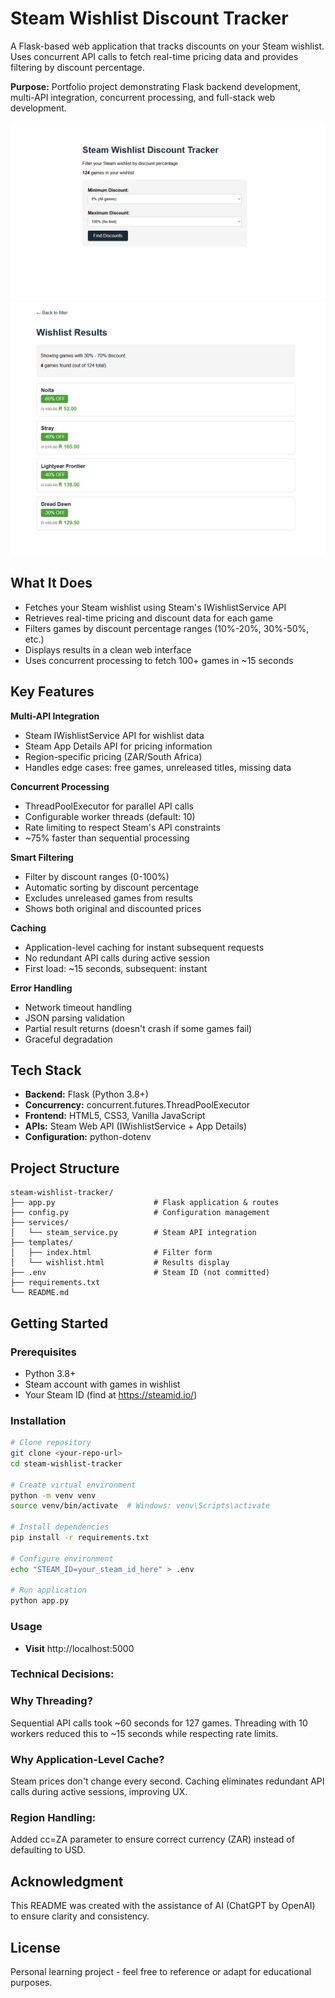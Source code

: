 # Steam Wishlist Discount Tracker

A Flask-based web application that tracks discounts on your Steam wishlist. Uses concurrent API calls to fetch real-time pricing data and provides filtering by discount percentage.

**Purpose:** Portfolio project demonstrating Flask backend development, multi-API integration, concurrent processing, and full-stack web development.

![index.html](image.png)
![30% - 70% discount](image-1.png)

## What It Does

- Fetches your Steam wishlist using Steam's IWishlistService API
- Retrieves real-time pricing and discount data for each game
- Filters games by discount percentage ranges (10%-20%, 30%-50%, etc.)
- Displays results in a clean web interface
- Uses concurrent processing to fetch 100+ games in ~15 seconds

## Key Features

**Multi-API Integration**
- Steam IWishlistService API for wishlist data
- Steam App Details API for pricing information
- Region-specific pricing (ZAR/South Africa)
- Handles edge cases: free games, unreleased titles, missing data

**Concurrent Processing**
- ThreadPoolExecutor for parallel API calls
- Configurable worker threads (default: 10)
- Rate limiting to respect Steam's API constraints
- ~75% faster than sequential processing

**Smart Filtering**
- Filter by discount ranges (0-100%)
- Automatic sorting by discount percentage
- Excludes unreleased games from results
- Shows both original and discounted prices

**Caching**
- Application-level caching for instant subsequent requests
- No redundant API calls during active session
- First load: ~15 seconds, subsequent: instant

**Error Handling**
- Network timeout handling
- JSON parsing validation
- Partial result returns (doesn't crash if some games fail)
- Graceful degradation

## Tech Stack

- **Backend:** Flask (Python 3.8+)
- **Concurrency:** concurrent.futures.ThreadPoolExecutor
- **Frontend:** HTML5, CSS3, Vanilla JavaScript
- **APIs:** Steam Web API (IWishlistService + App Details)
- **Configuration:** python-dotenv

## Project Structure
```
steam-wishlist-tracker/
├── app.py                      # Flask application & routes
├── config.py                   # Configuration management
├── services/
│   └── steam_service.py        # Steam API integration
├── templates/
│   ├── index.html              # Filter form
│   └── wishlist.html           # Results display
├── .env                        # Steam ID (not committed)
├── requirements.txt
└── README.md
```

## Getting Started

### Prerequisites
- Python 3.8+
- Steam account with games in wishlist
- Your Steam ID (find at https://steamid.io/)

### Installation
```bash
# Clone repository
git clone <your-repo-url>
cd steam-wishlist-tracker

# Create virtual environment
python -m venv venv
source venv/bin/activate  # Windows: venv\Scripts\activate

# Install dependencies
pip install -r requirements.txt

# Configure environment
echo "STEAM_ID=your_steam_id_here" > .env

# Run application
python app.py
```

### Usage
- **Visit** http://localhost:5000


### Technical Decisions:

### Why Threading?
Sequential API calls took ~60 seconds for 127 games. Threading with 10 workers reduced this to ~15 seconds while respecting rate limits.
### Why Application-Level Cache?
Steam prices don't change every second. Caching eliminates redundant API calls during active sessions, improving UX.
### Region Handling:
Added cc=ZA parameter to ensure correct currency (ZAR) instead of defaulting to USD.


## Acknowledgment

This README was created with the assistance of AI (ChatGPT by OpenAI) to ensure clarity and consistency.

## License

Personal learning project - feel free to reference or adapt for educational purposes.

